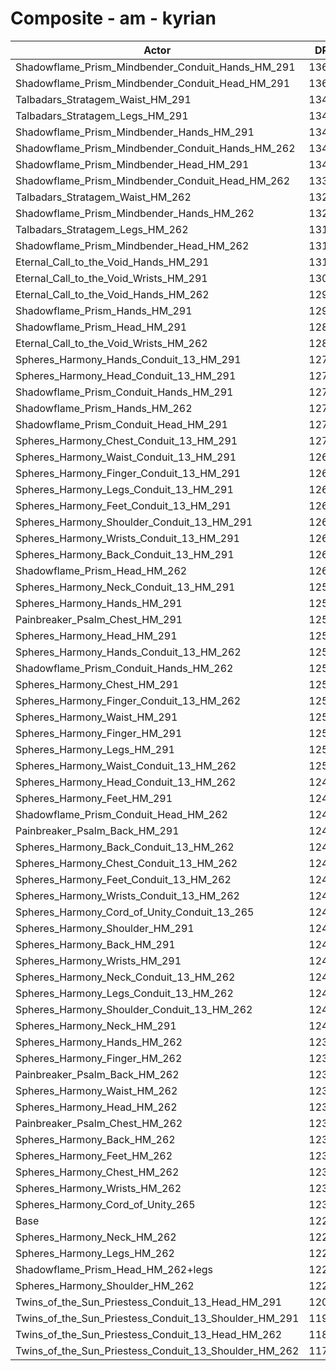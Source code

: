# Composite - am - kyrian
| Actor | DPS | Increase |
|---|:---:|:---:|
|Shadowflame_Prism_Mindbender_Conduit_Hands_HM_291|13622|10.87%|
|Shadowflame_Prism_Mindbender_Conduit_Head_HM_291|13605|10.72%|
|Talbadars_Stratagem_Waist_HM_291|13440|9.38%|
|Talbadars_Stratagem_Legs_HM_291|13432|9.32%|
|Shadowflame_Prism_Mindbender_Hands_HM_291|13429|9.29%|
|Shadowflame_Prism_Mindbender_Conduit_Hands_HM_262|13424|9.26%|
|Shadowflame_Prism_Mindbender_Head_HM_291|13410|9.14%|
|Shadowflame_Prism_Mindbender_Conduit_Head_HM_262|13355|8.69%|
|Talbadars_Stratagem_Waist_HM_262|13250|7.84%|
|Shadowflame_Prism_Mindbender_Hands_HM_262|13230|7.67%|
|Talbadars_Stratagem_Legs_HM_262|13183|7.29%|
|Shadowflame_Prism_Mindbender_Head_HM_262|13164|7.13%|
|Eternal_Call_to_the_Void_Hands_HM_291|13118|6.77%|
|Eternal_Call_to_the_Void_Wrists_HM_291|13010|5.88%|
|Eternal_Call_to_the_Void_Hands_HM_262|12935|5.27%|
|Shadowflame_Prism_Hands_HM_291|12909|5.06%|
|Shadowflame_Prism_Head_HM_291|12892|4.93%|
|Eternal_Call_to_the_Void_Wrists_HM_262|12868|4.73%|
|Spheres_Harmony_Hands_Conduit_13_HM_291|12745|3.73%|
|Spheres_Harmony_Head_Conduit_13_HM_291|12735|3.64%|
|Shadowflame_Prism_Conduit_Hands_HM_291|12729|3.60%|
|Shadowflame_Prism_Hands_HM_262|12723|3.55%|
|Shadowflame_Prism_Conduit_Head_HM_291|12721|3.53%|
|Spheres_Harmony_Chest_Conduit_13_HM_291|12704|3.40%|
|Spheres_Harmony_Waist_Conduit_13_HM_291|12681|3.21%|
|Spheres_Harmony_Finger_Conduit_13_HM_291|12672|3.13%|
|Spheres_Harmony_Legs_Conduit_13_HM_291|12671|3.12%|
|Spheres_Harmony_Feet_Conduit_13_HM_291|12658|3.02%|
|Spheres_Harmony_Shoulder_Conduit_13_HM_291|12618|2.70%|
|Spheres_Harmony_Wrists_Conduit_13_HM_291|12613|2.65%|
|Spheres_Harmony_Back_Conduit_13_HM_291|12612|2.65%|
|Shadowflame_Prism_Head_HM_262|12608|2.62%|
|Spheres_Harmony_Neck_Conduit_13_HM_291|12578|2.36%|
|Spheres_Harmony_Hands_HM_291|12577|2.36%|
|Painbreaker_Psalm_Chest_HM_291|12561|2.23%|
|Spheres_Harmony_Head_HM_291|12560|2.22%|
|Spheres_Harmony_Hands_Conduit_13_HM_262|12554|2.17%|
|Shadowflame_Prism_Conduit_Hands_HM_262|12546|2.11%|
|Spheres_Harmony_Chest_HM_291|12540|2.06%|
|Spheres_Harmony_Finger_Conduit_13_HM_262|12534|2.01%|
|Spheres_Harmony_Waist_HM_291|12516|1.87%|
|Spheres_Harmony_Finger_HM_291|12510|1.81%|
|Spheres_Harmony_Legs_HM_291|12505|1.77%|
|Spheres_Harmony_Waist_Conduit_13_HM_262|12500|1.73%|
|Spheres_Harmony_Head_Conduit_13_HM_262|12499|1.73%|
|Spheres_Harmony_Feet_HM_291|12496|1.70%|
|Shadowflame_Prism_Conduit_Head_HM_262|12494|1.68%|
|Painbreaker_Psalm_Back_HM_291|12485|1.61%|
|Spheres_Harmony_Back_Conduit_13_HM_262|12481|1.58%|
|Spheres_Harmony_Chest_Conduit_13_HM_262|12481|1.58%|
|Spheres_Harmony_Feet_Conduit_13_HM_262|12480|1.57%|
|Spheres_Harmony_Wrists_Conduit_13_HM_262|12472|1.51%|
|Spheres_Harmony_Cord_of_Unity_Conduit_13_265|12466|1.46%|
|Spheres_Harmony_Shoulder_HM_291|12455|1.37%|
|Spheres_Harmony_Back_HM_291|12454|1.36%|
|Spheres_Harmony_Wrists_HM_291|12451|1.34%|
|Spheres_Harmony_Neck_Conduit_13_HM_262|12450|1.32%|
|Spheres_Harmony_Legs_Conduit_13_HM_262|12444|1.28%|
|Spheres_Harmony_Shoulder_Conduit_13_HM_262|12435|1.20%|
|Spheres_Harmony_Neck_HM_291|12422|1.10%|
|Spheres_Harmony_Hands_HM_262|12390|0.84%|
|Spheres_Harmony_Finger_HM_262|12373|0.70%|
|Painbreaker_Psalm_Back_HM_262|12352|0.53%|
|Spheres_Harmony_Waist_HM_262|12338|0.42%|
|Spheres_Harmony_Head_HM_262|12333|0.37%|
|Painbreaker_Psalm_Chest_HM_262|12329|0.34%|
|Spheres_Harmony_Back_HM_262|12320|0.26%|
|Spheres_Harmony_Feet_HM_262|12318|0.25%|
|Spheres_Harmony_Chest_HM_262|12317|0.24%|
|Spheres_Harmony_Wrists_HM_262|12314|0.22%|
|Spheres_Harmony_Cord_of_Unity_265|12306|0.15%|
|Base|12287|0.00%|
|Spheres_Harmony_Neck_HM_262|12286|-0.01%|
|Spheres_Harmony_Legs_HM_262|12283|-0.03%|
|Shadowflame_Prism_Head_HM_262+legs|12277|-0.08%|
|Spheres_Harmony_Shoulder_HM_262|12273|-0.12%|
|Twins_of_the_Sun_Priestess_Conduit_13_Head_HM_291|12062|-1.83%|
|Twins_of_the_Sun_Priestess_Conduit_13_Shoulder_HM_291|11964|-2.63%|
|Twins_of_the_Sun_Priestess_Conduit_13_Head_HM_262|11849|-3.56%|
|Twins_of_the_Sun_Priestess_Conduit_13_Shoulder_HM_262|11789|-4.05%|
